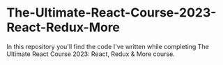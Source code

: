 # The-Ultimate-React-Course-2023-React-Redux-More
In this repository you'll find the code I've written while completing The Ultimate React Course 2023: React, Redux &amp; More course.

